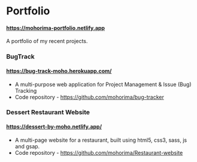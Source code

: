 # Portfolio
#### https://mohorima-portfolio.netlify.app
A portfolio of my recent projects.

### BugTrack
#### https://bug-track-moho.herokuapp.com/
- A multi-purpose web application for Project Management & Issue (Bug) Tracking
- Code repository - https://github.com/mohorima/bug-tracker

### Dessert Restaurant Website
#### https://dessert-by-moho.netlify.app/
- A multi-page website for a restaurant, built using html5, css3, sass, js and gsap.
- Code repository - https://github.com/mohorima/Restaurant-website

